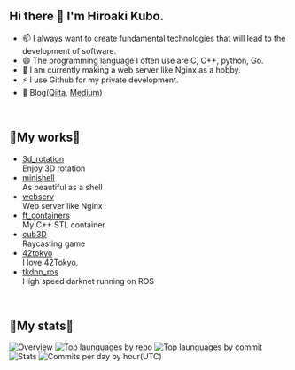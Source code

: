 ## Hi there 👋 I'm Hiroaki Kubo.
- 📫 I always want to create fundamental technologies that will lead to the development of software.
- 😄 The programming language I often use are C, C++, python, Go.
- 🌱 I am currently making a web server like Nginx as a hobby.
- ⚡ I use Github for my private development.
- 💬 Blog([Qiita](https://qiita.com/Hiroaki-K4), [Medium](https://medium.com/@hirok4))

<br />

## 🌱My works🌱
- [3d_rotation](https://github.com/Hiroaki-K4/3d_rotation)  
Enjoy 3D rotation
- [minishell](https://github.com/Hiroaki-K4/minishell)  
As beautiful as a shell
- [webserv](https://github.com/Hiroaki-K4/webserv)  
Web server like Nginx
- [ft_containers](https://github.com/Hiroaki-K4/ft_containers)  
My C++ STL container
- [cub3D](https://github.com/Hiroaki-K4/cub3D)  
Raycasting game
- [42tokyo](https://github.com/Hiroaki-K4/42tokyo)  
I love 42Tokyo.
- [tkdnn_ros](https://github.com/Hiroaki-K4/tkdnn_ros)  
High speed darknet running on ROS

<br />

## 👯My stats👯
![Overview](https://github-profile-summary-cards.vercel.app/api/cards/profile-details?username=Hiroaki-K4&theme=monokai)
![Top launguages by repo](https://github-profile-summary-cards.vercel.app/api/cards/repos-per-language?username=Hiroaki-K4&theme=monokai)
![Top launguages by commit](https://github-profile-summary-cards.vercel.app/api/cards/most-commit-language?username=Hiroaki-K4&theme=monokai)
![Stats](https://github-profile-summary-cards.vercel.app/api/cards/stats?username=Hiroaki-K4&theme=monokai)
![Commits per day by hour(UTC)](https://github-profile-summary-cards.vercel.app/api/cards/productive-time?username=Hiroaki-K4&theme=monokai)

<!--
**Hiroaki-K4/Hiroaki-K4** is a ✨ _special_ ✨ repository because its `README.md` (this file) appears on your GitHub profile.


Here are some ideas to get you started:

- 🔭 I’m currently working on ...
- 🌱 I’m currently learning ...
- 👯 I’m looking to collaborate on ...
- 🤔 I’m looking for help with ...
- 💬 Ask me about ...
- 📫 How to reach me: ...
- 😄 Pronouns: ...
- ⚡ Fun fact: ...
-->
